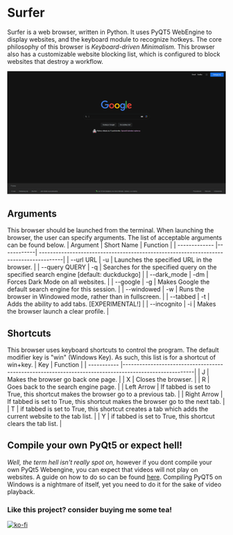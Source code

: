 # Surfer
Surfer is a web browser, written in Python. It uses PyQT5 WebEngine to display websites, and the keyboard module to recognize hotkeys.
The core philosophy of this browser is _Keyboard-driven Minimalism._ This browser also has a customizable website blocking list, which is configured to block
websites that destroy a workflow.<br />

  
![Screenshot](minimalist_browser1.png)
## Arguments
This browser should be launched from the terminal. When launching the browser, the user can specify arguments. The list of acceptable arguments can be found below.
| Argument      | Short Name | Function                                                                              |
| ------------- |------------| --------------------------------------------------------------------------------------|
| --url URL     | -u         | Launches the specified URL in the browser.                                            |
| --query QUERY | -q         | Searches for the specified query on the specified search engine [default: duckduckgo] |
| --dark_mode   | -dm        | Forces Dark Mode on all websites.                                                     |
| --google      | -g         | Makes Google the default search engine for this session.                              |
| --windowed    | -w         | Runs the browser in Windowed mode, rather than in fullscreen.                         |
| --tabbed      | -t         | Adds the ability to add tabs. [EXPERIMENTAL!]                                         |
| --incognito   | -i         | Makes the browser launch a clear profile.                                             |

## Shortcuts
This browser uses keyboard shortcuts to control the program. The default modifier key is "win" (Windows Key). As such, this list is for a shortcut of win+key.
| Key         | Function                                                                                              |
| ----------- |-------------------------------------------------------------------------------------------------------|
| J           | Makes the browser go back one page.                                                                   |
| X           | Closes the browser.                                                                                   |
| R           | Goes back to the search engine page.                                                                  |
| Left Arrow  | If tabbed is set to True, this shortcut makes the browser go to a previous tab.                       |
| Right Arrow | If tabbed is set to True, this shortcut makes the browser go to the next tab.                         |
| T           | if tabbed is set to True, this shortcut creates a tab which adds the current website to the tab list. |
| Y           | if tabbed is set to True, this shortcut clears the tab list.                                          |

## Compile your own PyQt5 or expect hell!
_Well, the term hell isn't really spot on,_ however if you dont compile your own PyQt5 Webengine, you can expect that videos will not play on websites. A guide on how to do so can be found [here](https://doc.bccnsoft.com/docs/PyQt5/installation.html). Compiling PyQT5 on Windows is a nightmare of itself, yet you need to do it for the sake of video playback.

### Like this project? consider buying me some tea!
[![ko-fi](https://ko-fi.com/img/githubbutton_sm.svg)](https://ko-fi.com/G2G0POBDD)
